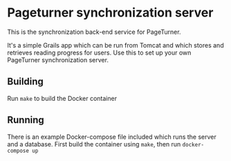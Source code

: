# Pageturner synchronization server

This is the synchronization back-end service for PageTurner.

It's a simple Grails app which can be run from Tomcat and which stores and retrieves reading progress for users.
Use this to set up your own PageTurner synchronization server.

## Building

Run `make` to build the Docker container

## Running

There is an example Docker-compose file included which runs the server and a database.
First build the container using `make`, then run
 `docker-compose up`
